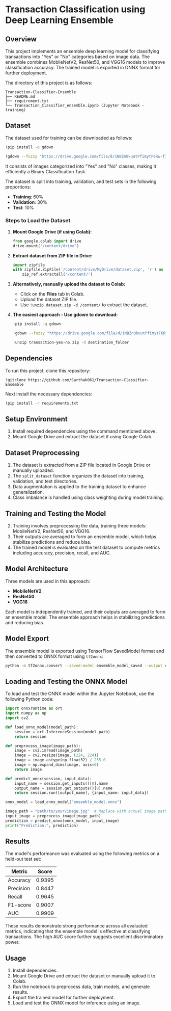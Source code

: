 # Transaction Classification using Deep Learning Ensemble

## Overview
This project implements an ensemble deep learning model for classifying transactions into "Yes" or "No" categories based on image data. The ensemble combines MobileNetV2, ResNet50, and VGG16 models to improve classification accuracy. The trained model is exported in ONNX format for further deployment.

The directory of this project is as follows:
```
Transaction-Classifier-Ensemble
├── README.md
├── requirement.txt
└── Transaction_Classifier_ensemble.ipynb (Jupyter Notebook - training)
```

## Dataset
The dataset used for training can be downloaded as follows:
```sh
!pip install -q gdown  

!gdown --fuzzy "https://drive.google.com/file/d/1NBZn0kuutPfimytF6Rw-fIVxNTSjrYTU/view"
```

It consists of images categorized into "Yes" and "No" classes, making it efficiently a Binary Classification Task. 

The dataset is split into training, validation, and test sets in the following proportions:
- **Training**: 60%
- **Validation**: 30%
- **Test**: 10%

### Steps to Load the Dataset
1. **Mount Google Drive (if using Colab):**
   ```python
   from google.colab import drive
   drive.mount('/content/drive')
   ```
2. **Extract dataset from ZIP file in Drive:**
   ```python
   import zipfile
   with zipfile.ZipFile('/content/drive/MyDrive/dataset.zip', 'r') as zip_ref:
       zip_ref.extractall('/content/')
   ```
3. **Alternatively, manually upload the dataset to Colab:**
   - Click on the **Files** tab in Colab.
   - Upload the dataset ZIP file.
   - Use `!unzip dataset.zip -d /content/` to extract the dataset.

4. **The easiest approach - Use gdown to download:**

    ```sh
    !pip install -q gdown  

    !gdown --fuzzy "https://drive.google.com/file/d/1NBZn0kuutPfimytF6Rw-fIVxNTSjrYTU/view"

    !unzip transaction-yes-no.zip -d destination_folder

    ```


## Dependencies
To run this project, clone this repository:
```
!gitclone https://github.com/Sarthak061/Transaction-Classifier-Ensemble
```

Next install the necessary dependencies:
```sh
!pip install -r requirements.txt 

```

## Setup Environment
1. Install required dependencies using the command mentioned above.
2. Mount Google Drive and extract the dataset if using Google Colab.

## Dataset Preprocessing
1. The dataset is extracted from a ZIP file located in Google Drive or manually uploaded.
2. The `split_dataset` function organizes the dataset into training, validation, and test directories.
3. Data augmentation is applied to the training dataset to enhance generalization.
4. Class imbalance is handled using class weighting during model training.

## Training and Testing the Model
2. Training involves preprocessing the data, training three models: MobileNetV2, ResNet50, and VGG16.
3. Their outputs are averaged to form an ensemble model, which helps stabilize predictions and reduce bias.
4. The trained model is evaluated on the test dataset to compute metrics including accuracy, precision, recall, and AUC.

## Model Architecture
Three models are used in this approach:
- **MobileNetV2**
- **ResNet50**
- **VGG16**

Each model is independently trained, and their outputs are averaged to form an ensemble model. The ensemble approach helps in stabilizing predictions and reducing bias.

## Model Export
The ensemble model is exported using TensorFlow SavedModel format and then converted to ONNX format using `tf2onnx`:
```sh
python -m tf2onnx.convert --saved-model ensemble_model_saved --output ensemble_model.onnx
```

## Loading and Testing the ONNX Model
To load and test the ONNX model within the Jupyter Notebook, use the following Python code:
```python
import onnxruntime as ort
import numpy as np
import cv2

def load_onnx_model(model_path):
    session = ort.InferenceSession(model_path)
    return session

def preprocess_image(image_path):
    image = cv2.imread(image_path)
    image = cv2.resize(image, (224, 224))
    image = image.astype(np.float32) / 255.0
    image = np.expand_dims(image, axis=0)  
    return image

def predict_onnx(session, input_data):
    input_name = session.get_inputs()[0].name
    output_name = session.get_outputs()[0].name
    return session.run([output_name], {input_name: input_data})

onnx_model = load_onnx_model("ensemble_model.onnx")

image_path = "path/to/your/image.jpg"  # Replace with actual image path
input_image = preprocess_image(image_path)
prediction = predict_onnx(onnx_model, input_image)
print("Prediction:", prediction)
```

## Results
The model's performance was evaluated using the following metrics on a held-out test set:

| Metric        | Score         |
| ------------- |:-------------:|
| Accuracy      | 0.9395        |
| Precision     | 0.8447        |
| Recall        | 0.9645        |
| F1-score      | 0.9007        |
| AUC           | 0.9909        |


These results demonstrate strong performance across all evaluated metrics, indicating that the ensemble model is effective at classifying transactions.  The high AUC score further suggests excellent discriminatory power.

## Usage
1. Install dependencies.
2. Mount Google Drive and extract the dataset or manually upload it to Colab.
3. Run the notebook to preprocess data, train models, and generate results.
4. Export the trained model for further deployment.
5. Load and test the ONNX model for inference using an image.
